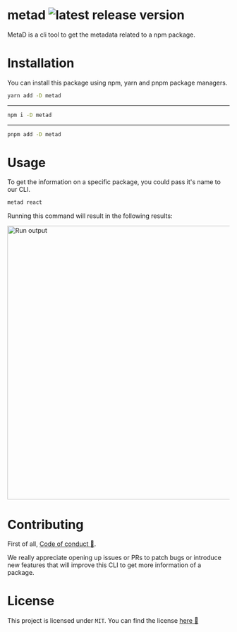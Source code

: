 # metad ![latest release version](https://badgen.net/github/release/haneenmahd/metad)
MetaD is a cli tool to get the metadata related to a npm package.

# Installation
You can install this package using npm, yarn and pnpm package managers.

```sh
yarn add -D metad
```
---
```sh
npm i -D metad
```
---
```sh
pnpm add -D metad
```

# Usage
To get the information on a specific package, you could pass it's name to our CLI.
```sh
metad react
```

Running this command will result in the following results:

<img width="621" alt="Run output" src="https://user-images.githubusercontent.com/72091386/176186124-5eb908d4-d478-417a-a67c-07d894a3920a.png">

# Contributing
First of all, [Code of conduct 📜](https://github.com/haneenmahd/metad/blob/main/CODE_OF_CONDUCT.md).

We really appreciate opening up issues or PRs to patch bugs or introduce new features that will improve this CLI to get more information of a package.

# License
This project is licensed under `MIT`. You can find the license [here 📑](https://github.com/haneenmahd/metad/blob/main/LICENSE)
